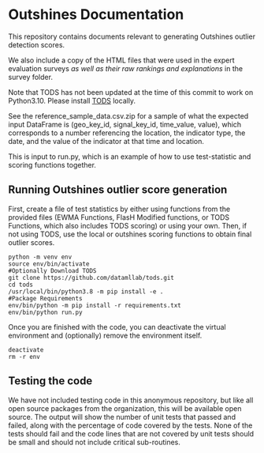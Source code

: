 # Outshines Documentation

This repository contains documents relevant to generating Outshines outlier detection scores. 

We also include a copy of the HTML files that were used in the expert evaluation surveys *as well as their raw rankings and explanations* in the survey folder. 

Note that TODS has not been updated at the time of this commit to work on Python3.10. Please install [TODS](https://github.com/datamllab/tods) locally. 

See the reference_sample_data.csv.zip for a sample of what the expected input DataFrame is (geo_key_id, signal_key_id, time_value, value), which corresponds to a number referencing the location, the indicator type, the date, and the value of the indicator at that time and location. 

This is input to run.py, which is an example of how to use test-statistic and scoring functions together. 

## Running Outshines outlier score generation

First, create a file of test statistics by either using functions from the provided files (EWMA Functions, FlasH Modified functions, or TODS Functions, which also includes TODS scoring) or using your own. 
Then, if not using TODS, use the local or outshines scoring functions to obtain final outlier scores. 

```
python -m venv env
source env/bin/activate
#Optionally Download TODS
git clone https://github.com/datamllab/tods.git
cd tods
/usr/local/bin/python3.8 -m pip install -e . 
#Package Requirements
env/bin/python -m pip install -r requirements.txt
env/bin/python run.py 
```

Once you are finished with the code, you can deactivate the virtual environment
and (optionally) remove the environment itself.

```
deactivate
rm -r env
```

## Testing the code

We have not included testing code in this anonymous repository, but like all open source packages from the organization, this will be available open source. The output will show the number of unit tests that passed and failed, along with the percentage of code covered by the tests. None of the tests should fail and the code lines that are not covered by unit tests should be small and should not include critical sub-routines.
